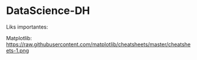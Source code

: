 # DataScience-DH

Liks importantes: 

Matplotlib: https://raw.githubusercontent.com/matplotlib/cheatsheets/master/cheatsheets-1.png
